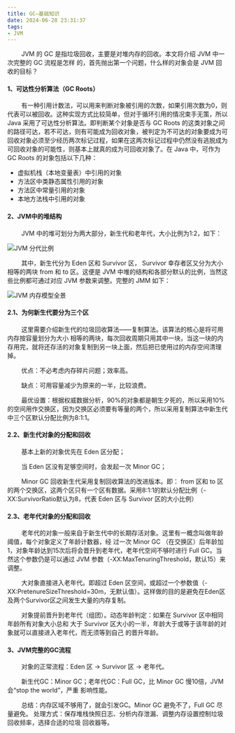 ```yaml
---
title: GC—基础知识
date: 2024-06-28 23:31:37
tags:
- JVM
---
```


&ensp;&ensp;&ensp;&ensp; JVM 的 GC 是指垃圾回收，主要是对堆内存的回收。本文将介绍 JVM 中一次完整的 GC 流程是怎样
的，首先抛出第一个问题，什么样的对象会是 JVM 回收的目标？

#### __1、可达性分析算法（GC Roots）__

&ensp;&ensp;&ensp;&ensp; 有一种引用计数法，可以用来判断对象被引用的次数，如果引用次数为0，则代表可以被回收。这种实现方式比较简单，但对于循环引用的情况束手无策，所以 Java 采用了可达性分析算法。即判断某个对象是否与 GC Roots 的这类对象之间的路径可达，若不可达，则有可能成为回收对象，被判定为不可达的对象要成为可回收对象必须至少经历两次标记过程，如果在这两次标记过程中仍然没有逃脱成为可回收对象的可能性，则基本上就真的成为可回收对象了。在 Java 中，可作为 GC Roots 的对象包括以下几种：

* 虚拟机栈（本地变量表）中引用的对象
* 方法区中类静态属性引用的对象
* 方法区中常量引用的对象
* 本地方法栈中引用的对象

#### __2、JVM中的堆结构__

&ensp;&ensp;&ensp;&ensp; JVM 中的堆可划分为两大部分，新生代和老年代，大小比例为1:2，如下：

![JVM 分代比例](/pic/基本功/编程基础/GC—基础知识/堆区的划分比例.png)

&ensp;&ensp;&ensp;&ensp; 其中，新生代分为 Eden 区和 Survivor 区， Survivor 幸存者区又分为大小相等的两块 from 和 to
区。这便是 JVM 中堆的结构和各部分默认的比例，当然这些比例都可通过对应 JVM 参数来调整。完整的 JMM 如下：

![JVM 内存模型全景](/pic/基本功/编程基础/GC—基础知识/JVM整体架构图.png)

#### __2.1、为何新生代要分为三个区__

&ensp;&ensp;&ensp;&ensp; 这里需要介绍新生代的垃圾回收算法——复制算法。该算法的核心是将可用内存按容量划分为大小
相等的两块，每次回收周期只用其中一块，当这一块的内存用完，就将还存活的对象复制到另一块上面，然后把已使用过的内存空间清理掉。

&ensp;&ensp;&ensp;&ensp; 优点：不必考虑内存碎片问题；效率高。

&ensp;&ensp;&ensp;&ensp; 缺点：可用容量减少为原来的一半，比较浪费。

&ensp;&ensp;&ensp;&ensp; 最优设置：根据权威数据分析，90%的对象都是朝生夕死的，所以采用10%的空间用作交换区，因为交换区必须要有等量的两个，所以采用复制算法中新生代中三个区默认分配比例为8:1:1。

#### __2.2、新生代对象的分配和回收__

&ensp;&ensp;&ensp;&ensp; 基本上新的对象优先在 Eden 区分配；

&ensp;&ensp;&ensp;&ensp; 当 Eden 区没有足够空间时，会发起一次 Minor GC；

&ensp;&ensp;&ensp;&ensp; Minor GC 回收新生代采用复制回收算法的改进版本。即：
from 区和 to 区的两个交换区，这两个区只有一个区有数据。采用8:1:1的默认分配比例（-XX:SurvivorRatio默认为8，代表 Eden 区与 Survivor 区的大小比例）

#### __2.3、老年代对象的分配和回收__

&ensp;&ensp;&ensp;&ensp; 老年代的对象一般来自于新生代中的长期存活对象。这里有一概念叫做年龄阈值，每个对象定义了年龄计数器，经
过一次 Minor GC （在交换区）后年龄加1，对象年龄达到15次后将会晋升到老年代，老年代空间不够时进行 Full GC。当然这个参数仍是可以通过 JVM 参数（-XX:MaxTenuringThreshold，默认15）来调整。

&ensp;&ensp;&ensp;&ensp; 大对象直接进入老年代。即超过 Eden 区空间，或超过一个参数值（-
XX:PretenureSizeThreshold=30m，无默认值）。这样做的目的是避免在Eden区及两个Survivor区之间发生大量的内存复制。

&ensp;&ensp;&ensp;&ensp; 对象提前晋升到老年代（组团）。动态年龄判定：如果在 Survivor 区中相同年龄所有对象大小总和
大于 Survivor 区大小的一半，年龄大于或等于该年龄的对象就可以直接进入老年代，而无须等到自己
的晋升年龄。

#### __3、JVM完整的GC流程__

&ensp;&ensp;&ensp;&ensp; 对象的正常流程：Eden 区 -> Survivor 区 -> 老年代。

&ensp;&ensp;&ensp;&ensp; 新生代GC：Minor GC；老年代GC：Full GC，比 Minor GC 慢10倍，JVM 会“stop the world”，严重
影响性能。

&ensp;&ensp;&ensp;&ensp; 总结：内存区域不够用了，就会引发GC。Minor GC 避免不了，Full GC 尽量避免。
处理方式：保存堆栈快照日志、分析内存泄漏、调整内存设置控制垃圾回收频率，选择合适的垃圾
回收器等。